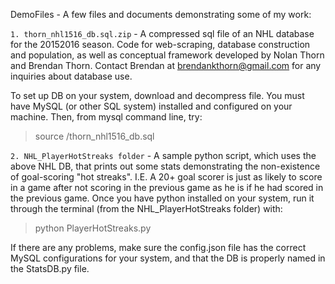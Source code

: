 DemoFiles -
A few files and documents demonstrating some of my work:

```1. thorn_nhl1516_db.sql.zip``` - A compressed sql file of an NHL database for the 20152016 season. Code for web-scraping, database construction and population, as well as conceptual framework developed by Nolan Thorn and Brendan Thorn. Contact Brendan at brendankthorn@gmail.com for any inquiries about database use.

To set up DB on your system, download and decompress file. You must have MySQL (or other SQL system) installed and configured on your machine. Then, from mysql command line, try:

> source <filepath>/thorn_nhl1516_db.sql

```2. NHL_PlayerHotStreaks folder``` - A sample python script, which uses the above NHL DB, that prints out some stats demonstrating the non-existence of goal-scoring "hot streaks". I.E. A 20+ goal scorer is just as likely to score in a game after not scoring in the previous game as he is if he had scored in the previous game. Once you have python installed on your system, run it through the terminal (from the NHL_PlayerHotStreaks folder) with:

> python PlayerHotStreaks.py

If there are any problems, make sure the config.json file has the correct MySQL configurations for your system, and that the DB is properly named in the StatsDB.py file.
